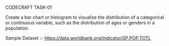 CODECRAFT TASK-01

Create a bar chart or histogram to visualize the distribution of a categorical or continuous variable, such as the distribution of
ages or genders in a population.

Sample Dataset :-
https://data.worldbank.org/indicator/SP.POP.TOTL

